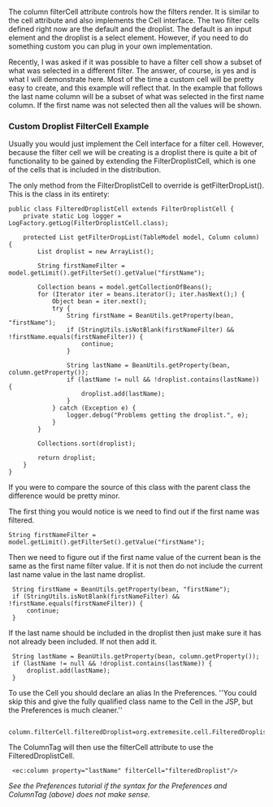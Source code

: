 The column filterCell attribute controls how the filters render. It is similar to the cell attribute and also implements the Cell interface. The two filter cells defined right now are the default and the droplist. The default is an input element and the droplist is a select element. However, if you need to do something custom you can plug in your own implementation.

Recently, I was asked if it was possible to have a filter cell show a subset of what was selected in a different filter. The answer, of course, is yes and is what I will demonstrate here. Most of the time a custom cell will be pretty easy to create, and this example will reflect that. In the example that follows the last name column will be a subset of what was selected in the first name column. If the first name was not selected then all the values will be shown.

### Custom Droplist FilterCell Example ###

Usually you would just implement the Cell interface for a filter cell. However, because the filter cell we will be creating is a droplist there is quite a bit of functionality to be gained by extending the FilterDroplistCell, which is one of the cells that is included in the distribution.

The only method from the FilterDroplistCell to override is getFilterDropList(). This is the class in its entirety:

```
public class FilteredDroplistCell extends FilterDroplistCell {
    private static Log logger = LogFactory.getLog(FilterDroplistCell.class);
    
    protected List getFilterDropList(TableModel model, Column column) {
        List droplist = new ArrayList();
        
        String firstNameFilter = model.getLimit().getFilterSet().getValue("firstName");

        Collection beans = model.getCollectionOfBeans();
        for (Iterator iter = beans.iterator(); iter.hasNext();) {
            Object bean = iter.next();
            try {
                String firstName = BeanUtils.getProperty(bean, "firstName");
                if (StringUtils.isNotBlank(firstNameFilter) && !firstName.equals(firstNameFilter)) {
                    continue;
                }

                String lastName = BeanUtils.getProperty(bean, column.getProperty());
                if (lastName != null && !droplist.contains(lastName)) {
                    droplist.add(lastName);
                }
            } catch (Exception e) {
                logger.debug("Problems getting the droplist.", e);
            }
        }

        Collections.sort(droplist);

        return droplist;
    }
}
```

If you were to compare the source of this class with the parent class the difference would be pretty minor.

The first thing you would notice is we need to find out if the first name was filtered.

```
String firstNameFilter = model.getLimit().getFilterSet().getValue("firstName");
```

Then we need to figure out if the first name value of the current bean is the same as the first name filter value. If it is not then do not include the current last name value in the last name droplist.

```
 String firstName = BeanUtils.getProperty(bean, "firstName");
 if (StringUtils.isNotBlank(firstNameFilter) && !firstName.equals(firstNameFilter)) {
     continue;
 }
```

If the last name should be included in the droplist then just make sure it has not already been included. If not then add it.

```
 String lastName = BeanUtils.getProperty(bean, column.getProperty());
 if (lastName != null && !droplist.contains(lastName)) {
     droplist.add(lastName);
 }
```

To use the Cell you should declare an alias In the Preferences. ''You could skip this and give the fully qualified class name to the Cell in the JSP, but the Preferences is much cleaner.''

```
 column.filterCell.filteredDroplist=org.extremesite.cell.FilteredDroplistCell
```

The ColumnTag will then use the filterCell attribute to use the FilteredDroplistCell.

```
 <ec:column property="lastName" filterCell="filteredDroplist"/>
```

_See the Preferences tutorial if the syntax for the Preferences and ColumnTag (above) does not make sense._


